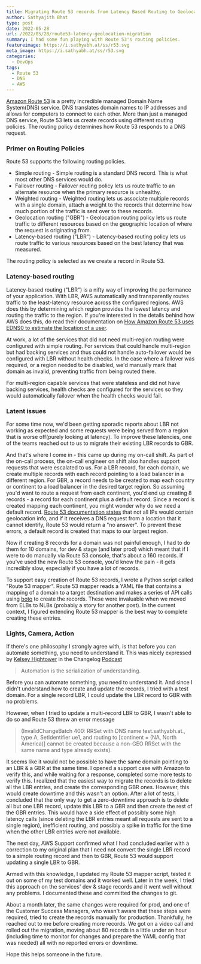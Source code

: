 ```yaml
---
title: Migrating Route 53 records from Latency Based Routing to Geolocation routing with zero downtime
author: Sathyajith Bhat
type: post
date: 2022-05-28
url: /2022/05/28/route53-latency-geolocation-migration
summary: I had some fun playing with Route 53's routing policies.
featureimage: https://i.sathyabh.at/ss/r53.svg
meta_image: https://i.sathyabh.at/ss/r53.svg
categories:
  - DevOps
tags:
  - Route 53
  - DNS
  - AWS
---
```


[Amazon Route 53](https://aws.amazon.com/route53/) is a pretty incredible managed Domain Name System(DNS) service. DNS translates domain names to IP addresses and allows for computers to connect to each other. More than just a managed DNS service, Route 53 lets us create records using different routing policies. The routing policy determines how Route 53 responds to a DNS request.

### Primer on Routing Policies

Route 53 supports the following routing policies. 

* Simple routing - Simple routing is a standard DNS record. This is what most other DNS services would do.
* Failover routing - Failover routing policy lets us route traffic to an alternate resource when the primary resource is unhealthy.
* Weighted routing - Weighted routing lets us associate multiple records with a single domain, attach a weight to the records that determine how much portion of the traffic is sent over to these records. 
* Geolocation routing ("GBR") - Geolocation routing policy lets us route traffic to different resources based on the geographic location of where the request is originating from.
* Latency-based routing ("LBR") - Latency-based routing policy lets us route traffic to various resources based on the best latency that was measured.

The routing policy is selected as we create a record in Route 53.

### Latency-based routing

Latency-based routing ("LBR") is a nifty way of improving the performance of your application. With LBR, AWS automatically and transparently routes traffic to the least-latency resource across the configured regions. AWS does this by determining which region provides the lowest latency and routing the traffic to the region. If you're interested in the details behind how AWS does this, do read their documentation on [How Amazon Route 53 uses EDNS0 to estimate the location of a user](https://docs.aws.amazon.com/Route53/latest/DeveloperGuide/routing-policy.html#routing-policy-edns0).

At work, a lot of the services that did not need multi-region routing were configured with simple routing. For services that could handle multi-region but had backing services and thus could not handle auto-failover would be configured with LBR without health checks. In the case where a failover was required, or a region needed to be disabled, we'd manually mark that domain as invalid, preventing traffic from being routed there.

For multi-region capable services that were stateless and did not have backing services, health checks are configured for the services so they would automatically failover when the health checks would fail.

### Latent issues

For some time now, we'd been getting sporadic reports about LBR not working as expected and some requests were being served from a region that is worse off(purely looking at latency). To improve these latencies, one of the teams reached out to us to migrate their existing LBR records to GBR.  

And that's where I come in - this came up during my on-call shift. As part of the on-call process, the on-call engineer on shift also handles support requests that were escalated to us. For a LBR record, for each domain, we create multiple records with each record pointing to a load balancer in a different region. For GBR, a record needs to be created to map each country or continent to a load balancer in the desired target region. So assuming you'd want to route a request from each continent, you'd end up creating 8 records - a record for each continent plus a default record. Since a record is created mapping each continent, you might wonder why do we need a default record. [Route 53 documentation states](https://docs.aws.amazon.com/Route53/latest/DeveloperGuide/routing-policy.html#routing-policy-geo) that not all IPs would contain geolocation info, and if it receives a DNS request from a location that it cannot identify, Route 53 would return a "no answer". To prevent these errors, a default record is created that maps to our largest region.

Now if creating 8 records for a domain was not painful enough, I had to do them for 10 domains, for dev & stage (and later prod) which meant that if I were to do manually via Route 53 console, that's about a 160 records. if you've used the new Route 53 console, you'd know the pain - it gets incredibly slow, especially if you have a lot of records.

To support easy creation of Route 53 records, I wrote a Python script called "Route 53 mapper". Route 53 mapper reads a YAML file that contains a mapping of a domain to a target destination and makes a series of API calls using [boto](https://boto.cloudhackers.com/en/latest/) to create the records. These were invaluable when we moved from ELBs to NLBs (probably a story for another post). In the current context, I figured extending Route 53 mapper is the best way to complete creating these entries.

### Lights, Camera, Action

If there's one philosophy I strongly agree with, is that before you can automate something, you need to understand it. This was nicely expressed by [Kelsey Hightower](https://twitter.com/kelseyhightower) in the Changelog [Podcast](https://changelog.com/posts/automation-is-the-serialization-of-understanding)

> Automation is the serialization of understanding.

Before you can automate something, you need to understand it. And since I didn't understand how to create and update the records, I tried with a test domain. For a single record LBR, I could update the LBR record to GBR with no problems.

However, when I tried to update a multi-record LBR to GBR, I wasn't able to do so and Route 53 threw an error message

> (InvalidChangeBatch 400: RRSet with DNS name test.sathyabh.at., type A, SetIdentifier ue1, and routing to [continent = (NA, North America)] cannot be created because a non-GEO RRSet with the same name and type already exists).

It seems like it would not be possible to have the same domain pointing to an LBR & a GBR at the same time. I opened a support case with Amazon to verify this, and while waiting for a response, completed some more tests to verify this. I realized that the easiest way to migrate the records is to delete all the LBR entries, and create the corresponding GBR ones. However, this would create downtime and this wasn't an option. After a lot of tests, I concluded that the only way to get a zero-downtime approach is to delete all but one LBR record, update this LBR to a GBR and then create the rest of the GBR entries. This would have a side effect of possibly some high latency calls (since deleting the LBR entries meant all requests are sent to a single region), inefficient routing, and possibly a spike in traffic for the time when the other LBR entries were not available. 

The next day, AWS Support confirmed what I had concluded earlier with a correction to my original plan that I need not convert the single LBR record to a simple routing record and then to GBR, Route 53 would support updating a single LBR to GBR. 

Armed with this knowledge, I updated my Route 53 mapper script, tested it out on some of my test domains and it worked well. Later in the week, I tried this approach on the services' dev & stage records and it went well without any problems. I documented these and committed the changes to git.

About a month later, the same changes were required for prod, and one of the Customer Success Managers, who wasn't aware that these steps were required, tried to create the records manually for production. Thankfully, he reached out to me before creating more records. We got on a video call and rolled out the migration, moving about 80 records in a little under an hour (including time to monitor for changes and prepare the YAML config that was needed) all with no reported errors or downtime.

Hope this helps someone in the future.
